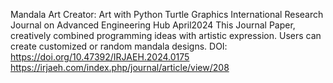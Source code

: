 Mandala Art Creator: Art with Python Turtle Graphics
International Research Journal on Advanced Engineering Hub
April2024
This Journal Paper, creatively combined programming ideas with artistic expression. Users can create customized or random mandala designs.
DOI: https://doi.org/10.47392/IRJAEH.2024.0175
https://irjaeh.com/index.php/journal/article/view/208
